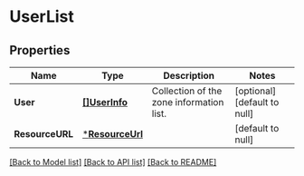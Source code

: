 # UserList

## Properties
Name | Type | Description | Notes
------------ | ------------- | ------------- | -------------
**User** | [**[]UserInfo**](UserInfo.md) | Collection of the zone information list. | [optional] [default to null]
**ResourceURL** | [***ResourceUrl**](ResourceURL.md) |  | [default to null]

[[Back to Model list]](../README.md#documentation-for-models) [[Back to API list]](../README.md#documentation-for-api-endpoints) [[Back to README]](../README.md)


